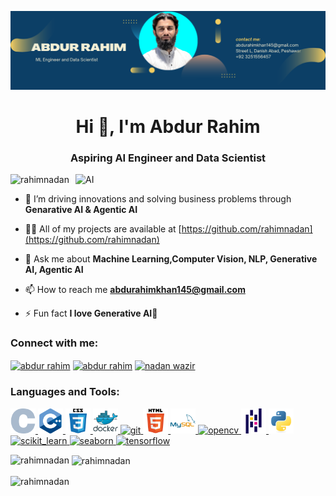 ![logo](https://github.com/rahimnadan/rahimnadan/blob/main/github%20banner.png)
<h1 align="center">Hi 👋, I'm Abdur Rahim</h1>
<h3 align="center">Aspiring AI Engineer and Data Scientist</h3>
<img align="right" alt="AI" width="400" src="https://images.wsj.net/im-568211">

<p align="left"> <img src="https://komarev.com/ghpvc/?username=rahimnadan&label=Profile%20views&color=0e75b6&style=flat" alt="rahimnadan" /> </p>

- 🌱 I’m driving innovations and solving business problems through  **Genarative AI & Agentic AI**

- 👨‍💻 All of my projects are available at [https://github.com/rahimnadan](https://github.com/rahimnadan)

- 💬 Ask me about **Machine Learning,Computer Vision, NLP, Generative AI, Agentic AI**

- 📫 How to reach me **abdurahimkhan145@gmail.com**

- ⚡ Fun fact **I love Generative AI🎀**

<h3 align="left">Connect with me:</h3>
<p align="left">
<a href="https://linkedin.com/in/abdur rahim" target="blank"><img align="center" src="https://raw.githubusercontent.com/rahuldkjain/github-profile-readme-generator/master/src/images/icons/Social/linked-in-alt.svg" alt="abdur rahim" height="30" width="40" /></a>
<a href="https://kaggle.com/abdur rahim" target="blank"><img align="center" src="https://raw.githubusercontent.com/rahuldkjain/github-profile-readme-generator/master/src/images/icons/Social/kaggle.svg" alt="abdur rahim" height="30" width="40" /></a>
<a href="https://fb.com/nadan wazir" target="blank"><img align="center" src="https://raw.githubusercontent.com/rahuldkjain/github-profile-readme-generator/master/src/images/icons/Social/facebook.svg" alt="nadan wazir" height="30" width="40" /></a>
</p>

<h3 align="left">Languages and Tools:</h3>
<p align="left"> <a href="https://www.cprogramming.com/" target="_blank" rel="noreferrer"> <img src="https://raw.githubusercontent.com/devicons/devicon/master/icons/c/c-original.svg" alt="c" width="40" height="40"/> </a> <a href="https://www.w3schools.com/cpp/" target="_blank" rel="noreferrer"> <img src="https://raw.githubusercontent.com/devicons/devicon/master/icons/cplusplus/cplusplus-original.svg" alt="cplusplus" width="40" height="40"/> </a> <a href="https://www.w3schools.com/css/" target="_blank" rel="noreferrer"> <img src="https://raw.githubusercontent.com/devicons/devicon/master/icons/css3/css3-original-wordmark.svg" alt="css3" width="40" height="40"/> </a> <a href="https://www.docker.com/" target="_blank" rel="noreferrer"> <img src="https://raw.githubusercontent.com/devicons/devicon/master/icons/docker/docker-original-wordmark.svg" alt="docker" width="40" height="40"/> </a> <a href="https://git-scm.com/" target="_blank" rel="noreferrer"> <img src="https://www.vectorlogo.zone/logos/git-scm/git-scm-icon.svg" alt="git" width="40" height="40"/> </a> <a href="https://www.w3.org/html/" target="_blank" rel="noreferrer"> <img src="https://raw.githubusercontent.com/devicons/devicon/master/icons/html5/html5-original-wordmark.svg" alt="html5" width="40" height="40"/> </a> <a href="https://www.mysql.com/" target="_blank" rel="noreferrer"> <img src="https://raw.githubusercontent.com/devicons/devicon/master/icons/mysql/mysql-original-wordmark.svg" alt="mysql" width="40" height="40"/> </a> <a href="https://opencv.org/" target="_blank" rel="noreferrer"> <img src="https://www.vectorlogo.zone/logos/opencv/opencv-icon.svg" alt="opencv" width="40" height="40"/> </a> <a href="https://pandas.pydata.org/" target="_blank" rel="noreferrer"> <img src="https://raw.githubusercontent.com/devicons/devicon/2ae2a900d2f041da66e950e4d48052658d850630/icons/pandas/pandas-original.svg" alt="pandas" width="40" height="40"/> </a> <a href="https://www.python.org" target="_blank" rel="noreferrer"> <img src="https://raw.githubusercontent.com/devicons/devicon/master/icons/python/python-original.svg" alt="python" width="40" height="40"/> </a> <a href="https://scikit-learn.org/" target="_blank" rel="noreferrer"> <img src="https://upload.wikimedia.org/wikipedia/commons/0/05/Scikit_learn_logo_small.svg" alt="scikit_learn" width="40" height="40"/> </a> <a href="https://seaborn.pydata.org/" target="_blank" rel="noreferrer"> <img src="https://seaborn.pydata.org/_images/logo-mark-lightbg.svg" alt="seaborn" width="40" height="40"/> </a> <a href="https://www.tensorflow.org" target="_blank" rel="noreferrer"> <img src="https://www.vectorlogo.zone/logos/tensorflow/tensorflow-icon.svg" alt="tensorflow" width="40" height="40"/> </a> </p>

<p><img align="left" src="https://github-readme-stats.vercel.app/api/top-langs?username=rahimnadan&show_icons=true&locale=en&layout=compact" alt="rahimnadan" /></p>

<p>&nbsp;<img align="center" src="https://github-readme-stats.vercel.app/api?username=rahimnadan&show_icons=true&locale=en" alt="rahimnadan" /></p>

<p><img align="center" src="https://github-readme-streak-stats.herokuapp.com/?user=rahimnadan&" alt="rahimnadan" /></p>


